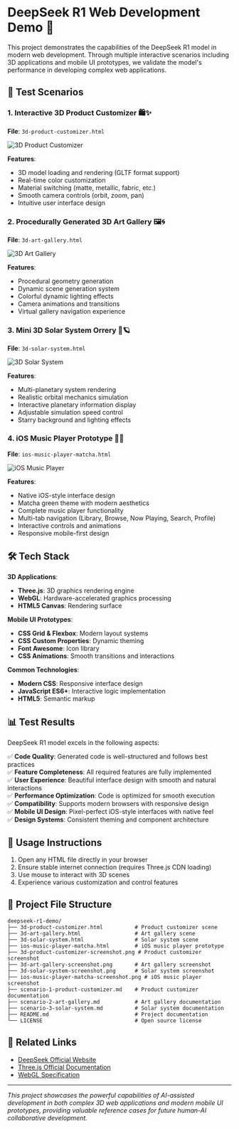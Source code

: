 # DeepSeek R1 Web Development Demo 🌟

This project demonstrates the capabilities of the DeepSeek R1 model in modern web development. Through multiple interactive scenarios including 3D applications and mobile UI prototypes, we validate the model's performance in developing complex web applications.

## 🚀 Test Scenarios

### 1. Interactive 3D Product Customizer 🛍️✨
**File**: `3d-product-customizer.html`  

![3D Product Customizer](3d-product-customizer-screenshot.png)

**Features**:
- 3D model loading and rendering (GLTF format support)
- Real-time color customization
- Material switching (matte, metallic, fabric, etc.)
- Smooth camera controls (orbit, zoom, pan)
- Intuitive user interface design

### 2. Procedurally Generated 3D Art Gallery 🖼️🌀
**File**: `3d-art-gallery.html`  

![3D Art Gallery](3d-art-gallery-screenshot.png)

**Features**:
- Procedural geometry generation
- Dynamic scene generation system
- Colorful dynamic lighting effects
- Camera animations and transitions
- Virtual gallery navigation experience

### 3. Mini 3D Solar System Orrery 🌌🪐
**File**: `3d-solar-system.html`  

![3D Solar System](3d-solar-system-screenshot.png)

**Features**:
- Multi-planetary system rendering
- Realistic orbital mechanics simulation
- Interactive planetary information display
- Adjustable simulation speed control
- Starry background and lighting effects

### 4. iOS Music Player Prototype 🎵📱
**File**: `ios-music-player-matcha.html`  

![iOS Music Player](ios-music-player-matcha-screenshot.png)

**Features**:
- Native iOS-style interface design
- Matcha green theme with modern aesthetics
- Complete music player functionality
- Multi-tab navigation (Library, Browse, Now Playing, Search, Profile)
- Interactive controls and animations
- Responsive mobile-first design

## 🛠️ Tech Stack

**3D Applications**:
- **Three.js**: 3D graphics rendering engine
- **WebGL**: Hardware-accelerated graphics processing
- **HTML5 Canvas**: Rendering surface

**Mobile UI Prototypes**:
- **CSS Grid & Flexbox**: Modern layout systems
- **CSS Custom Properties**: Dynamic theming
- **Font Awesome**: Icon library
- **CSS Animations**: Smooth transitions and interactions

**Common Technologies**:
- **Modern CSS**: Responsive interface design
- **JavaScript ES6+**: Interactive logic implementation
- **HTML5**: Semantic markup

## 📊 Test Results

DeepSeek R1 model excels in the following aspects:

✅ **Code Quality**: Generated code is well-structured and follows best practices  
✅ **Feature Completeness**: All required features are fully implemented  
✅ **User Experience**: Beautiful interface design with smooth and natural interactions  
✅ **Performance Optimization**: Code is optimized for smooth execution  
✅ **Compatibility**: Supports modern browsers with responsive design  
✅ **Mobile UI Design**: Pixel-perfect iOS-style interfaces with native feel  
✅ **Design Systems**: Consistent theming and component architecture  

## 🎯 Usage Instructions

1. Open any HTML file directly in your browser
2. Ensure stable internet connection (requires Three.js CDN loading)
3. Use mouse to interact with 3D scenes
4. Experience various customization and control features

## 📝 Project File Structure

```
deepseek-r1-demo/
├── 3d-product-customizer.html          # Product customizer scene
├── 3d-art-gallery.html                 # Art gallery scene  
├── 3d-solar-system.html                # Solar system scene
├── ios-music-player-matcha.html        # iOS music player prototype
├── 3d-product-customizer-screenshot.png # Product customizer screenshot
├── 3d-art-gallery-screenshot.png       # Art gallery screenshot
├── 3d-solar-system-screenshot.png      # Solar system screenshot
├── ios-music-player-matcha-screenshot.png # iOS music player screenshot
├── scenario-1-product-customizer.md    # Product customizer documentation
├── scenario-2-art-gallery.md           # Art gallery documentation
├── scenario-3-solar-system.md          # Solar system documentation
├── README.md                           # Project documentation
└── LICENSE                             # Open source license
```

## 🔗 Related Links

- [DeepSeek Official Website](https://www.deepseek.com/)
- [Three.js Official Documentation](https://threejs.org/)
- [WebGL Specification](https://www.khronos.org/webgl/)

---

*This project showcases the powerful capabilities of AI-assisted development in both complex 3D web applications and modern mobile UI prototypes, providing valuable reference cases for future human-AI collaborative development.*